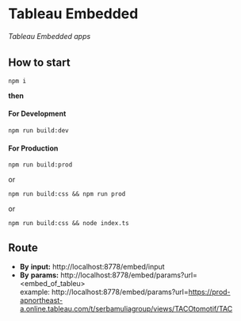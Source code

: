 # Tableau Embedded

###### Tableau Embedded apps

## How to start

```
npm i
```

**then**

#### For Development

```
npm run build:dev
```
#### For Production

```
npm run build:prod
```
or
```
npm run build:css && npm run prod
```
or
```
npm run build:css && node index.ts
```

## Route

- **By** **input:** http://localhost:8778/embed/input
- **By** **params:** http://localhost:8778/embed/params?url=<embed_of_tableu>
<br/>example: http://localhost:8778/embed/params?url=https://prod-apnortheast-a.online.tableau.com/t/serbamuliagroup/views/TACOtomotif/TAC
